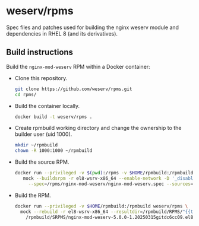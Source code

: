 # weserv/rpms

Spec files and patches used for building the nginx weserv module and dependencies in RHEL 8 (and its derivatives).

## Build instructions

Build the `nginx-mod-weserv` RPM within a Docker container:

* Clone this repository.
    ```bash
    git clone https://github.com/weserv/rpms.git
    cd rpms/
    ```

* Build the container locally.
    ```bash
    docker build -t weserv/rpms .
    ```

* Create rpmbuild working directory and change the ownership to the builder user (uid 1000).
    ```bash
    mkdir ~/rpmbuild
    chown -R 1000:1000 ~/rpmbuild
    ```

* Build the source RPM.
    ```bash
    docker run --privileged -v $(pwd):/rpms -v $HOME/rpmbuild:/rpmbuild weserv/rpms \
       mock --buildsrpm -r el8-wsrv-x86_64 --enable-network -D '_disable_source_fetch 0' --resultdir=/rpmbuild/SRPMS \
         --spec=/rpms/nginx-mod-weserv/nginx-mod-weserv.spec --sources=/rpms/nginx-mod-weserv
    ```

* Build the RPM.
    ```bash
    docker run --privileged -v $HOME/rpmbuild:/rpmbuild weserv/rpms \
      mock --rebuild -r el8-wsrv-x86_64 --resultdir=/rpmbuild/RPMS/"{{target_arch}}"/ \
        /rpmbuild/SRPMS/nginx-mod-weserv-5.0.0-1.20250315gitdc6cc09.el8.wsrv.src.rpm
    ```
